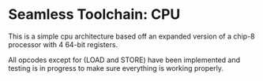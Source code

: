 # Seamless Toolchain: CPU

This is a simple cpu architecture based off an expanded version of a chip-8 processor with 4 64-bit registers.

All opcodes except for (LOAD and STORE) have been implemented and testing is in progress to make sure everything is working properly.

